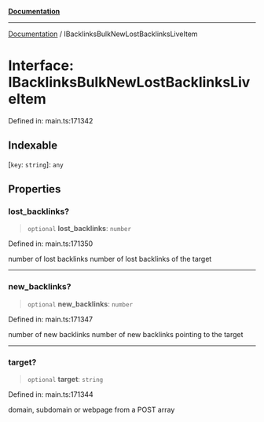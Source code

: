 [**Documentation**](../README.md)

***

[Documentation](../README.md) / IBacklinksBulkNewLostBacklinksLiveItem

# Interface: IBacklinksBulkNewLostBacklinksLiveItem

Defined in: main.ts:171342

## Indexable

\[`key`: `string`\]: `any`

## Properties

### lost\_backlinks?

> `optional` **lost\_backlinks**: `number`

Defined in: main.ts:171350

number of lost backlinks
number of lost backlinks of the target

***

### new\_backlinks?

> `optional` **new\_backlinks**: `number`

Defined in: main.ts:171347

number of new backlinks
number of new backlinks pointing to the target

***

### target?

> `optional` **target**: `string`

Defined in: main.ts:171344

domain, subdomain or webpage from a POST array
